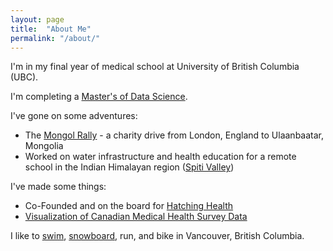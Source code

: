 ```yaml
---
layout: page
title:  "About Me"
permalink: "/about/"
---
```


I'm in my final year of medical school at University of British Columbia (UBC).  

I'm completing a [Master's of Data Science](https://masterdatascience.science.ubc.ca/).  

I've gone on some adventures: 

* The [Mongol Rally](http://www.theadventurists.com/mongol-rally-where-and-when/) - a charity drive from London, England to Ulaanbaatar, Mongolia  
* Worked on water infrastructure and health education for a remote school in the Indian Himalayan region ([Spiti Valley](https://en.wikipedia.org/wiki/Spiti_Valley))  



I've made some things:

* Co-Founded and on the board for [Hatching Health](http://www.hatchinghealth.com/) 
* [Visualization of Canadian Medical Health Survey Data](https://raffrica.shinyapps.io/cad_mental_health_viz/)


I like to [swim](http://vancouver.ca/parks-recreation-culture/kitsilano-pool.aspx), [snowboard](https://www.whistlerblackcomb.com/), run, and bike in Vancouver, British Columbia.  